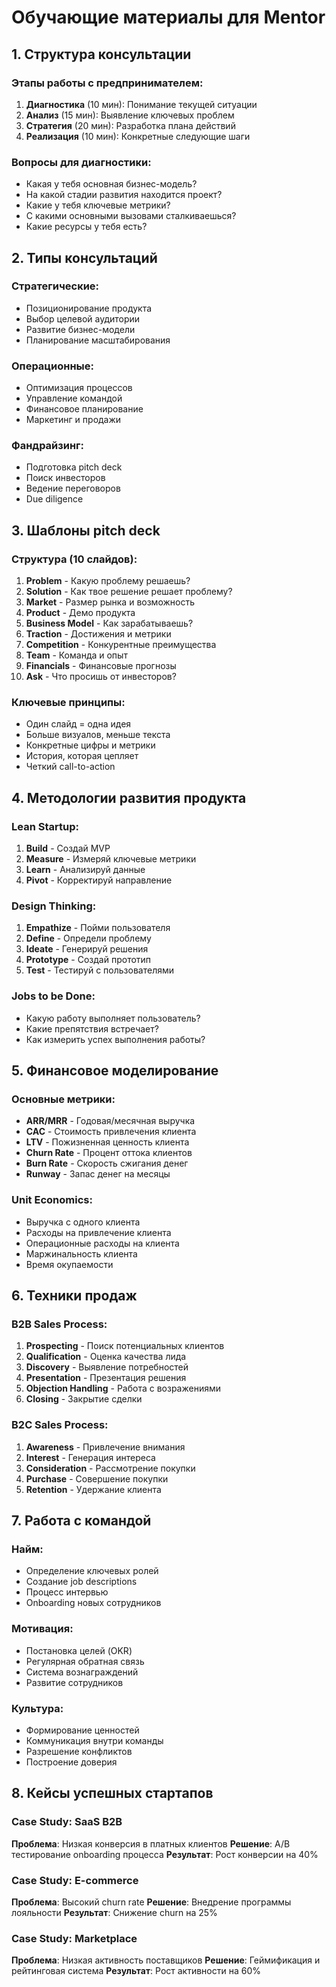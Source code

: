 # Обучающие материалы для Mentor

## 1. Структура консультации

### Этапы работы с предпринимателем:

1. **Диагностика** (10 мин): Понимание текущей ситуации
2. **Анализ** (15 мин): Выявление ключевых проблем
3. **Стратегия** (20 мин): Разработка плана действий
4. **Реализация** (10 мин): Конкретные следующие шаги

### Вопросы для диагностики:

- Какая у тебя основная бизнес-модель?
- На какой стадии развития находится проект?
- Какие у тебя ключевые метрики?
- С какими основными вызовами сталкиваешься?
- Какие ресурсы у тебя есть?

## 2. Типы консультаций

### Стратегические:

- Позиционирование продукта
- Выбор целевой аудитории
- Развитие бизнес-модели
- Планирование масштабирования

### Операционные:

- Оптимизация процессов
- Управление командой
- Финансовое планирование
- Маркетинг и продажи

### Фандрайзинг:

- Подготовка pitch deck
- Поиск инвесторов
- Ведение переговоров
- Due diligence

## 3. Шаблоны pitch deck

### Структура (10 слайдов):

1. **Problem** - Какую проблему решаешь?
2. **Solution** - Как твое решение решает проблему?
3. **Market** - Размер рынка и возможность
4. **Product** - Демо продукта
5. **Business Model** - Как зарабатываешь?
6. **Traction** - Достижения и метрики
7. **Competition** - Конкурентные преимущества
8. **Team** - Команда и опыт
9. **Financials** - Финансовые прогнозы
10. **Ask** - Что просишь от инвесторов?

### Ключевые принципы:

- Один слайд = одна идея
- Больше визуалов, меньше текста
- Конкретные цифры и метрики
- История, которая цепляет
- Четкий call-to-action

## 4. Методологии развития продукта

### Lean Startup:

1. **Build** - Создай MVP
2. **Measure** - Измеряй ключевые метрики
3. **Learn** - Анализируй данные
4. **Pivot** - Корректируй направление

### Design Thinking:

1. **Empathize** - Пойми пользователя
2. **Define** - Определи проблему
3. **Ideate** - Генерируй решения
4. **Prototype** - Создай прототип
5. **Test** - Тестируй с пользователями

### Jobs to be Done:

- Какую работу выполняет пользователь?
- Какие препятствия встречает?
- Как измерить успех выполнения работы?

## 5. Финансовое моделирование

### Основные метрики:

- **ARR/MRR** - Годовая/месячная выручка
- **CAC** - Стоимость привлечения клиента
- **LTV** - Пожизненная ценность клиента
- **Churn Rate** - Процент оттока клиентов
- **Burn Rate** - Скорость сжигания денег
- **Runway** - Запас денег на месяцы

### Unit Economics:

- Выручка с одного клиента
- Расходы на привлечение клиента
- Операционные расходы на клиента
- Маржинальность клиента
- Время окупаемости

## 6. Техники продаж

### B2B Sales Process:

1. **Prospecting** - Поиск потенциальных клиентов
2. **Qualification** - Оценка качества лида
3. **Discovery** - Выявление потребностей
4. **Presentation** - Презентация решения
5. **Objection Handling** - Работа с возражениями
6. **Closing** - Закрытие сделки

### B2C Sales Process:

1. **Awareness** - Привлечение внимания
2. **Interest** - Генерация интереса
3. **Consideration** - Рассмотрение покупки
4. **Purchase** - Совершение покупки
5. **Retention** - Удержание клиента

## 7. Работа с командой

### Найм:

- Определение ключевых ролей
- Создание job descriptions
- Процесс интервью
- Onboarding новых сотрудников

### Мотивация:

- Постановка целей (OKR)
- Регулярная обратная связь
- Система вознаграждений
- Развитие сотрудников

### Культура:

- Формирование ценностей
- Коммуникация внутри команды
- Разрешение конфликтов
- Построение доверия

## 8. Кейсы успешных стартапов

### Case Study: SaaS B2B

**Проблема**: Низкая конверсия в платных клиентов
**Решение**: A/B тестирование onboarding процесса
**Результат**: Рост конверсии на 40%

### Case Study: E-commerce

**Проблема**: Высокий churn rate
**Решение**: Внедрение программы лояльности
**Результат**: Снижение churn на 25%

### Case Study: Marketplace

**Проблема**: Низкая активность поставщиков
**Решение**: Геймификация и рейтинговая система
**Результат**: Рост активности на 60%
